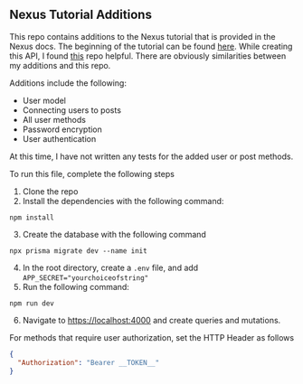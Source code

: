 ## Nexus Tutorial Additions

This repo contains additions to the Nexus tutorial that is provided in the Nexus docs. The beginning of the tutorial can be found [here](https://nexusjs.org/docs/getting-started/tutorial). While creating this API, I found [this](https://github.com/prisma/prisma-examples/tree/latest/typescript/graphql-auth) repo helpful. There are obviously similarities between my additions and this repo.

Additions include the following:
* User model
* Connecting users to posts
* All user methods
* Password encryption
* User authentication

At this time, I have not written any tests for the added user or post methods.

To run this file, complete the following steps
1. Clone the repo
2. Install the dependencies with the following command:
```
npm install
```
3. Create the database with the following command
```
npx prisma migrate dev --name init
```
4. In the root directory, create a `.env` file, and add `APP_SECRET="yourchoiceofstring"`
5. Run the following command:
```
npm run dev
```
6. Navigate to [https://localhost:4000](https://localhost:4000) and create queries and mutations.

For methods that require user authorization, set the HTTP Header as follows
```json
{
  "Authorization": "Bearer __TOKEN__"
}
```
